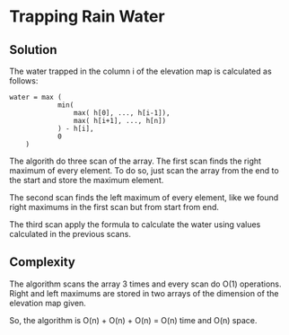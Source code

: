 # Trapping Rain Water

## Solution

The water trapped in the column i of the elevation map is calculated as follows:

	water = max (
				min(
					max( h[0], ..., h[i-1]),
					max( h[i+1], ..., h[n])
				) - h[i],
				0
		)

The algorith do three scan of the array.
The first scan finds the right maximum of every element. To do so, just scan the array from the end to the start and store the maximum element.

The second scan finds the left maximum of every element, like we found right maximums in the first scan but from start from end.

The third scan apply the formula to calculate the water using values calculated in the previous scans. 

## Complexity

The algorithm scans the array 3 times and every scan do O(1) operations.
Right and left maximums are stored in two arrays of the dimension of the elevation map given.

So, the algorithm is O(n) + O(n) + O(n) = O(n) time and O(n) space.